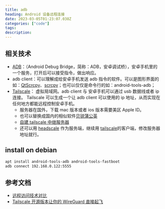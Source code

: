 ```yaml
---
title: adb
heading: Android 设备远程连接 
date: 2023-03-05T01:23:07.038Z
categories: ["code"]
tags: 
description:  
---
```


## 相关技术
- [ADB](https://developer.android.com/tools/adb)：（Android Debug Bridge，简称：ADB，安卓调试桥），安卓手机里的一个服务，打开后可以接受指令，做出响应。
- adb client：可以理解成给安卓手机发送 adb 指令的软件。可以是图形界面的如：[QtScrcpy](https://github.com/barry-ran/QtScrcpy)、[scrcpy](https://github.com/Genymobile/scrcpy)；也可以仅仅是命令行的如：android-tools-adb；
- [Tailscale](https://tailscale.com/kb/1065/macos-variants/)： 虚拟局域网。adb client 与 安卓手机可以通过 usb 数据线或者 ip 连接。 Tailscale 可以生成一个让 adb client 可以使用的 ip 地址，从而实现在任何地方都能远程控制安卓手机。
  - 服务器在国外，下载 mac 版本或者 ios 版本需要美区 Apple ID。 
  - 也可以替换成国内的相似软件[贝锐蒲公英](https://pgy.oray.com/download/personal/#visitor)
  - [自建 tailscale 中继服务器](https://blog.laisky.com/p/tailscale/)
  - 还可以用 [headscale](https://github.com/juanfont/headscale) 作为服务端，继续用 [tailscale](https://icloudnative.io/posts/how-to-set-up-or-migrate-headscale/#tailscale-客户端接入)的客户端，修改服务器地址就行。


## install on debian

```bash
apt install android-tools-adb android-tools-fastboot
adb connect 192.168.0.122:5555
```


## 参考文档
- [远程访问技术对比](https://sspai.com/post/77971)
- [Tailscale 开源版本让你的 WireGuard 直接起飞](https://zhuanlan.zhihu.com/p/485198007)
